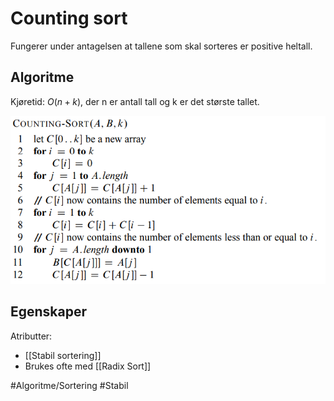 # Counting sort
Fungerer under antagelsen at tallene som skal sorteres er positive heltall. 

## Algoritme

Kjøretid: $O(n+k)$, der n er antall tall og k er det største tallet.

![CountingSort](bilder/CountingSort.PNG)

## Egenskaper

Atributter:
* [[Stabil sortering]]
* Brukes ofte med [[Radix Sort]]

#Algoritme/Sortering 
#Stabil
